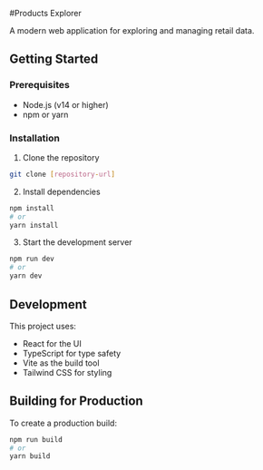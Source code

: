 #Products Explorer

A modern web application for exploring and managing retail data.

## Getting Started

### Prerequisites

- Node.js (v14 or higher)
- npm or yarn

### Installation

1. Clone the repository
```bash
git clone [repository-url]
```

2. Install dependencies
```bash
npm install
# or
yarn install
```

3. Start the development server
```bash
npm run dev
# or
yarn dev
```

## Development

This project uses:
- React for the UI
- TypeScript for type safety
- Vite as the build tool
- Tailwind CSS for styling

## Building for Production

To create a production build:

```bash
npm run build
# or
yarn build
```


